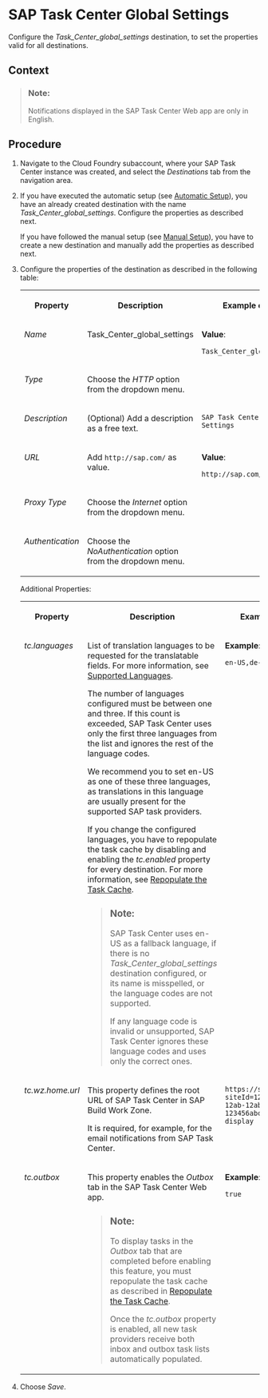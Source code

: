 <!-- loio99e53020ef7441cda1e72f843404fa5f -->

# SAP Task Center Global Settings

Configure the *Task\_Center\_global\_settings* destination, to set the properties valid for all destinations.



<a name="loio99e53020ef7441cda1e72f843404fa5f__context_jmy_gbr_szb"/>

## Context

> ### Note:  
> Notifications displayed in the SAP Task Center Web app are only in English.



## Procedure

1.  Navigate to the Cloud Foundry subaccount, where your SAP Task Center instance was created, and select the *Destinations* tab from the navigation area.

2.  If you have executed the automatic setup \(see [Automatic Setup](../30-initial-setup/automatic-setup-3a49967.md)\), you have an already created destination with the name *Task\_Center\_global\_settings*. Configure the properties as described next.

    If you have followed the manual setup \(see [Manual Setup](../30-initial-setup/manual-setup-0f00d3d.md)\), you have to create a new destination and manually add the properties as described next.

3.  Configure the properties of the destination as described in the following table:


    <table>
    <tr>
    <th valign="top">

    Property
    
    </th>
    <th valign="top">

    Description
    
    </th>
    <th valign="top">

    Example or Value
    
    </th>
    </tr>
    <tr>
    <td valign="top">
    
    *Name*
    
    </td>
    <td valign="top">
    
    Task\_Center\_global\_settings
    
    </td>
    <td valign="top">
    
    **Value**:

    `Task_Center_global_settings`
    
    </td>
    </tr>
    <tr>
    <td valign="top">
    
    *Type*
    
    </td>
    <td valign="top">
    
    Choose the *HTTP* option from the dropdown menu.
    
    </td>
    <td valign="top">
    
     
    
    </td>
    </tr>
    <tr>
    <td valign="top">
    
    *Description*
    
    </td>
    <td valign="top">
    
    \(Optional\) Add a description as a free text.
    
    </td>
    <td valign="top">
    
    `SAP Task Center Global Settings`
    
    </td>
    </tr>
    <tr>
    <td valign="top">
    
    *URL*
    
    </td>
    <td valign="top">
    
    Add `http://sap.com/` as value.
    
    </td>
    <td valign="top">
    
    **Value**:

    `http://sap.com/`
    
    </td>
    </tr>
    <tr>
    <td valign="top">
    
    *Proxy Type*
    
    </td>
    <td valign="top">
    
    Choose the *Internet* option from the dropdown menu.
    
    </td>
    <td valign="top">
    
     
    
    </td>
    </tr>
    <tr>
    <td valign="top">
    
    *Authentication*
    
    </td>
    <td valign="top">
    
    Choose the *NoAuthentication* option from the dropdown menu.
    
    </td>
    <td valign="top">
    
     
    
    </td>
    </tr>
    </table>
    
    Additional Properties:


    <table>
    <tr>
    <th valign="top">

    Property
    
    </th>
    <th valign="top">

    Description
    
    </th>
    <th valign="top">

    Example or Value
    
    </th>
    </tr>
    <tr>
    <td valign="top">
    
    *tc.languages*
    
    </td>
    <td valign="top">
    
    List of translation languages to be requested for the translatable fields. For more information, see [Supported Languages](../10-what-is/supported-languages-c66c693.md).

    The number of languages configured must be between one and three. If this count is exceeded, SAP Task Center uses only the first three languages from the list and ignores the rest of the language codes.

    We recommend you to set en-US as one of these three languages, as translations in this language are usually present for the supported SAP task providers.

    If you change the configured languages, you have to repopulate the task cache by disabling and enabling the *tc.enabled* property for every destination. For more information, see [Repopulate the Task Cache](repopulate-the-task-cache-e93aa71.md).

    > ### Note:  
    > SAP Task Center uses en-US as a fallback language, if there is no *Task\_Center\_global\_settings* destination configured, or its name is misspelled, or the language codes are not supported.
    > 
    > If any language code is invalid or unsupported, SAP Task Center ignores these language codes and uses only the correct ones.


    
    </td>
    <td valign="top">
    
    **Example**:

    `en-US,de-DE`
    
    </td>
    </tr>
    <tr>
    <td valign="top">
    
    *tc.wz.home.url*
    
    </td>
    <td valign="top">
    
    This property defines the root URL of SAP Task Center in SAP Build Work Zone.

    It is required, for example, for the email notifications from SAP Task Center.
    
    </td>
    <td valign="top">
    
    `https://sample.com/site?siteId=1234abcd-12ab-12ab-12ab-123456abcdef#taskcenter-display`
    
    </td>
    </tr>
    <tr>
    <td valign="top">
    
    *tc.outbox*
    
    </td>
    <td valign="top">
    
    This property enables the *Outbox* tab in the SAP Task Center Web app.

    > ### Note:  
    > To display tasks in the *Outbox* tab that are completed before enabling this feature, you must repopulate the task cache as described in [Repopulate the Task Cache](repopulate-the-task-cache-e93aa71.md).
    > 
    > Once the *tc.outbox* property is enabled, all new task providers receive both inbox and outbox task lists automatically populated.


    
    </td>
    <td valign="top">
    
    **Example**:

    `true`
    
    </td>
    </tr>
    </table>
    
4.  Choose *Save*.


